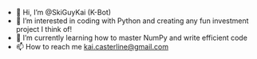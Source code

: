 - 👋 Hi, I’m @SkiGuyKai (K-Bot)
- 👀 I’m interested in coding with Python and creating any fun investment project I think of!
- 🌱 I’m currently learning how to master NumPy and write efficient code
- 📫 How to reach me kai.casterline@gmail.com
